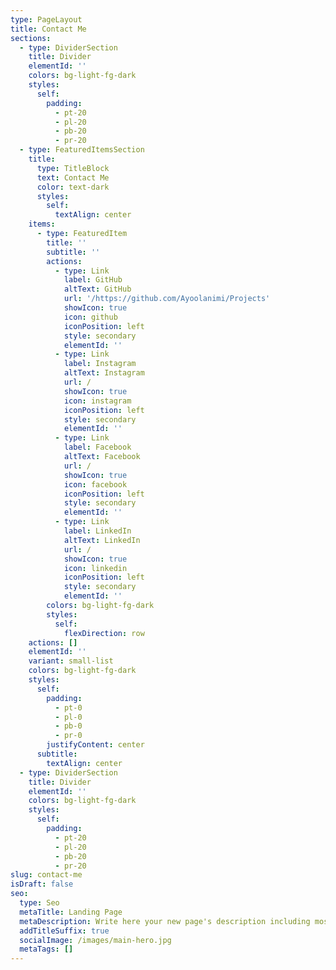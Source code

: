 ```yaml
---
type: PageLayout
title: Contact Me
sections:
  - type: DividerSection
    title: Divider
    elementId: ''
    colors: bg-light-fg-dark
    styles:
      self:
        padding:
          - pt-20
          - pl-20
          - pb-20
          - pr-20
  - type: FeaturedItemsSection
    title:
      type: TitleBlock
      text: Contact Me
      color: text-dark
      styles:
        self:
          textAlign: center
    items:
      - type: FeaturedItem
        title: ''
        subtitle: ''
        actions:
          - type: Link
            label: GitHub
            altText: GitHub
            url: '/https://github.com/Ayoolanimi/Projects'
            showIcon: true
            icon: github
            iconPosition: left
            style: secondary
            elementId: ''
          - type: Link
            label: Instagram
            altText: Instagram
            url: /
            showIcon: true
            icon: instagram
            iconPosition: left
            style: secondary
            elementId: ''
          - type: Link
            label: Facebook
            altText: Facebook
            url: /
            showIcon: true
            icon: facebook
            iconPosition: left
            style: secondary
            elementId: ''
          - type: Link
            label: LinkedIn
            altText: LinkedIn
            url: /
            showIcon: true
            icon: linkedin
            iconPosition: left
            style: secondary
            elementId: ''
        colors: bg-light-fg-dark
        styles:
          self:
            flexDirection: row
    actions: []
    elementId: ''
    variant: small-list
    colors: bg-light-fg-dark
    styles:
      self:
        padding:
          - pt-0
          - pl-0
          - pb-0
          - pr-0
        justifyContent: center
      subtitle:
        textAlign: center
  - type: DividerSection
    title: Divider
    elementId: ''
    colors: bg-light-fg-dark
    styles:
      self:
        padding:
          - pt-20
          - pl-20
          - pb-20
          - pr-20
slug: contact-me
isDraft: false
seo:
  type: Seo
  metaTitle: Landing Page
  metaDescription: Write here your new page's description including most relevant keywords.
  addTitleSuffix: true
  socialImage: /images/main-hero.jpg
  metaTags: []
---
```

